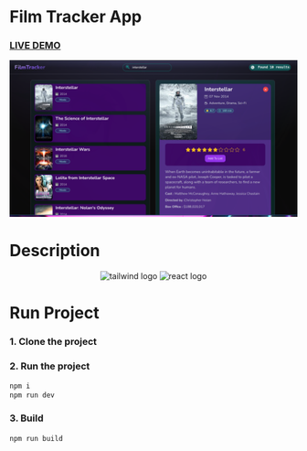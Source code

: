 # Film Tracker App

### [LIVE DEMO](https://film-tracker-app.netlify.app/)

![Film Tracker](src/assets/image.png)

# Description
<div>
<div align="center">


  <img src="https://cdn.jsdelivr.net/gh/devicons/devicon@latest/icons/tailwindcss/tailwindcss-original-wordmark.svg" height="52" width="72" alt="tailwind logo"  />
  <img src="https://cdn.jsdelivr.net/gh/devicons/devicon@latest/icons/react/react-original-wordmark.svg" height="40" width="52" alt="react logo"  />




</div>

# Run Project
### 1. Clone the project

### 2. Run the project
```shell
npm i
npm run dev
```

### 3. Build
```shell
npm run build
```

